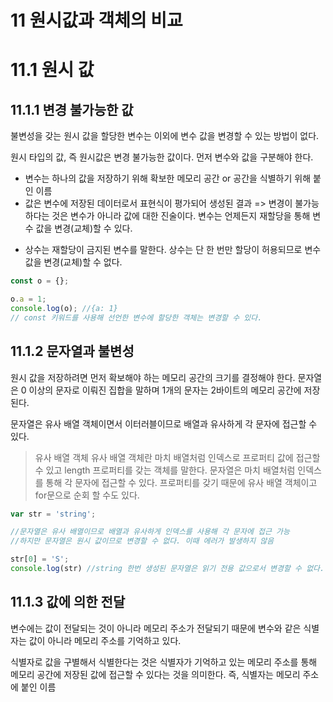11 원시값과 객체의 비교
=============

# 11.1 원시 값
## 11.1.1 변경 불가능한 값
불변성을 갖는 원시 값을 할당한 변수는 이외에 변수 값을 변경할 수 있는 방법이 없다.

원시 타입의 값, 즉 원시값은 변경 불가능한 값이다.
먼저 변수와 값을 구분해야 한다.
- 변수는 하나의 값을 저장하기 위해 확보한 메모리 공간 or 공간을 식별하기 위해 붙인 이름
- 값은 변수에 저장된 데이터로서 표현식이 평가되어 생성된 결과
=> 변경이 불가능하다는 것은 변수가 아니라 값에 대한 진술이다.
변수는 언제든지 재할당을 통해 변수 값을 변경(교체)할 수 있다.

* 상수는 재할당이 금지된 변수를 말한다. 상수는 단 한 번만 할당이 허용되므로 변수 값을 변경(교체)할 수 없다. 
```js
const o = {};

o.a = 1; 
console.log(o); //{a: 1}
// const 키워드를 사용해 선언한 변수에 할당한 객체는 변경할 수 있다.
```


## 11.1.2 문자열과 불변성
원시 값을 저장하려면 먼저 확보해야 하는 메모리 공간의 크기를 결정해야 한다.
문자열은 0 이상의 문자로 이뤄진 집합을 말하며 1개의 문자는 2바이트의 메모리 공간에 저장된다.

문자열은 유사 배열 객체이면서 이터러블이므로 배열과 유사하게 각 문자에 접근할 수 있다.

> 유사 배열 객체
유사 배열 객체란 마치 배열처럼 인덱스로 프로퍼티 값에 접근할 수 있고 length 프로퍼티를 갖는 객체를 말한다. 문자열은 마치 배열처럼 인덱스를 통해 각 문자에 접근할 수 있다. 프로퍼티를 갖기 때문에 유사 배열 객체이고 for문으로 순회 할 수도 있다.
```js
var str = 'string';

//문자열은 유사 배열이므로 배열과 유사하게 인덱스를 사용해 각 문자에 접근 가능
//하지만 문자열은 원시 값이므로 변경할 수 없다. 이때 에러가 발생하지 않음

str[0] = 'S';
console.log(str) //string 한번 생성된 문자열은 읽기 전용 값으로서 변경할 수 없다. 
```


## 11.1.3 값에 의한 전달
변수에는 값이 전달되는 것이 아니라 메모리 주소가 전달되기 때문에 변수와 같은 식별자는 값이 아니라 메모리 주소를 기억하고 있다.

식별자로 값을 구별해서 식별한다는 것은 식별자가 기억하고 있는 메모리 주소를 통해 메모리 공간에 저장된 값에 접근할 수 있다는 것을 의미한다. 즉, 식별자는 메모리 주소에 붙인 이름

